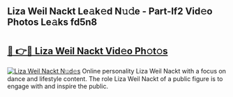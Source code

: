 ## Liza Weil Nackt Le𝚊k𝚎d N𝚞𝚍e - Part-If2 Vid𝚎o Photos Le𝚊ks fd5n8

# <h2><a href="http://fb4vaf.evod.top/?m=Liza+Weil+Nackt">🔗 👉🔴 Liza Weil Nackt Vid𝚎o Ph𝚘t𝚘s</a></h2>

[![Liza Weil Nackt N𝚞d𝚎s](https://i.imgur.com/8V9OHl7.gif)](http://fb4vaf.evod.top/?m=Liza+Weil+Nackt)
Online personality Liza Weil Nackt with a focus on dance and lifestyle content. The role Liza Weil Nackt of a public figure is to engage with and inspire the public. 
